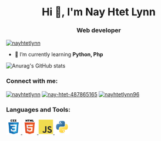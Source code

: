 <h1 align="center">Hi 👋, I'm Nay Htet Lynn</h1>
<h3 align="center">Web developer</h3>

<p align="left"> <a href="https://twitter.com/nayhtetlynn" target="blank"><img src="https://img.shields.io/twitter/follow/nayhtetlynn?logo=twitter&style=for-the-badge" alt="nayhtetlynn" /></a> </p>

- 🌱 I’m currently learning **Python, Php**

![Anurag's GitHub stats](https://github-readme-stats.vercel.app/api?username=NayHtetLynx&show_icons=true&theme=radical)


<h3 align="left">Connect with me:</h3>
<p align="left">
<a href="https://twitter.com/nayhtetlynn" target="blank"><img align="center" src="https://raw.githubusercontent.com/rahuldkjain/github-profile-readme-generator/master/src/images/icons/Social/twitter.svg" alt="nayhtetlynn" height="30" width="40" /></a>
<a href="https://linkedin.com/in/nay-htet-487865165" target="blank"><img align="center" src="https://raw.githubusercontent.com/rahuldkjain/github-profile-readme-generator/master/src/images/icons/Social/linked-in-alt.svg" alt="nay-htet-487865165" height="30" width="40" /></a>
<a href="https://fb.com/nayhtetlynn96" target="blank"><img align="center" src="https://raw.githubusercontent.com/rahuldkjain/github-profile-readme-generator/master/src/images/icons/Social/facebook.svg" alt="nayhtetlynn96" height="30" width="40" /></a>
</p>

<h3 align="left">Languages and Tools:</h3>
<p align="left"> <a href="https://www.w3schools.com/css/" target="_blank"> <img src="https://raw.githubusercontent.com/devicons/devicon/master/icons/css3/css3-original-wordmark.svg" alt="css3" width="40" height="40"/> </a> <a href="https://www.w3.org/html/" target="_blank"> <img src="https://raw.githubusercontent.com/devicons/devicon/master/icons/html5/html5-original-wordmark.svg" alt="html5" width="40" height="40"/> </a> <a href="https://developer.mozilla.org/en-US/docs/Web/JavaScript" target="_blank"> <img src="https://raw.githubusercontent.com/devicons/devicon/master/icons/javascript/javascript-original.svg" alt="javascript" width="40" height="40"/> </a> <a href="https://www.python.org" target="_blank"> <img src="https://raw.githubusercontent.com/devicons/devicon/master/icons/python/python-original.svg" alt="python" width="40" height="40"/> </a> </p>

